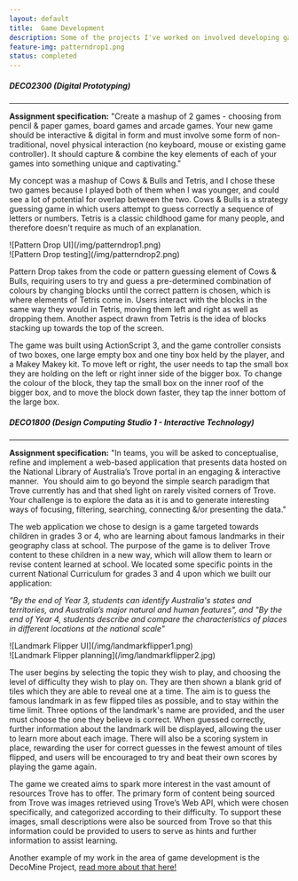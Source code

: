 ```yaml
---
layout: default
title:  Game Development
description: Some of the projects I've worked on involved developing games using various programming languages, read more about those here.
feature-img: patterndrop1.png
status: completed
---
```


##### DECO2300 (Digital Prototyping)
* * *
**Assignment specification:** "Create a mashup of 2 games - choosing from pencil & paper games, board games and arcade games. Your new game should be interactive & digital in form and must involve some form of non-traditional, novel physical interaction (no keyboard, mouse or existing game controller). It should capture & combine the key elements of each of your games into something unique and captivating."

My concept was a mashup of Cows & Bulls and Tetris, and I chose these two games because I played both of them when I was younger, and could see a lot of potential for overlap between the two. Cows & Bulls is a strategy guessing game in which users attempt to guess correctly a sequence of letters or numbers. Tetris is a classic childhood game for many people, and therefore doesn't require as much of an explanation.

<div class="col-sm-6" markdown="1">
![Pattern Drop UI](/img/patterndrop1.png)  
</div>

<div class="col-sm-6" markdown="1">
![Pattern Drop testing](/img/patterndrop2.png)  
</div>

Pattern Drop takes from the code or pattern guessing element of Cows & Bulls, requiring users to try and guess a pre-determined combination of colours by changing blocks until the correct pattern is chosen, which is where elements of Tetris come in. Users interact with the blocks in the same way they would in Tetris, moving them left and right as well as dropping them. Another aspect drawn from Tetris is the idea of blocks stacking up towards the top of the screen.

The game was built using ActionScript 3, and the game controller consists of two boxes, one large empty box and one tiny box held by the player, and a Makey Makey kit. To move left or right, the user needs to tap the small box they are holding on the left or right inner side of the bigger box. To change the colour of the block, they tap the small box on the inner roof of the bigger box, and to move the block down faster, they tap the inner bottom of the large box.

##### DECO1800 (Design Computing Studio 1 - Interactive Technology)
* * *
**Assignment specification:** "In teams, you will be asked to conceptualise, refine and implement a web-based application that presents data hosted on the National Library of Australia’s Trove portal in an engaging & interactive manner.  You should aim to go beyond the simple search paradigm that Trove currently has and that shed light on rarely visited corners of Trove. Your challenge is to explore the data as it is and to generate interesting ways of focusing, filtering, searching, connecting &/or presenting the data."

The web application we chose to design is a game targeted towards children in grades 3 or 4, who are learning about famous landmarks in their geography class at school. The purpose of the game is to deliver Trove content to these children in a new way, which will allow them to learn or revise content learned at school. We located some specific points in the current National Curriculum for grades 3 and 4 upon which we built our application:

_"By the end of Year 3, students can identify Australia's states and territories, and Australia’s major natural and human features", and "By the end of Year 4, students describe and compare the characteristics of places in different locations at the national scale"_

<div class="col-sm-6" markdown="1">
![Landmark Flipper UI](/img/landmarkflipper1.png)  
</div>

<div class="col-sm-6" markdown="1">
![Landmark Flipper planning](/img/landmarkflipper2.jpg)  
</div>

The user begins by selecting the topic they wish to play, and choosing the level of difficulty they wish to play on. They are then shown a blank grid of tiles which they are able to reveal one at a time. The aim is to guess the famous landmark in as few flipped tiles as possible, and to stay within the time limit. Three options of the landmark's name are provided, and the user must choose the one they believe is correct. When guessed correctly, further information about the landmark will be displayed, allowing the user to learn more about each image. There will also be a scoring system in place, rewarding the user for correct guesses in the fewest amount of tiles flipped, and users will be encouraged to try and beat their own scores by playing the game again.

The game we created aims to spark more interest in the vast amount of resources Trove has to offer. The primary form of content being sourced from Trove was images retrieved using Trove’s Web API, which were chosen specifically, and categorized according to their difficulty. To support these images, small descriptions were also be sourced from Trove so that this information could be provided to users to serve as hints and further information to assist learning.

Another example of my work in the area of game development is the DecoMine Project, [read more about that here!](http://astridfarmer.com/decomine)
